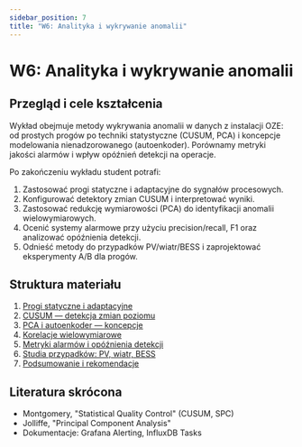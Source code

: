 ```yaml
---
sidebar_position: 7
title: "W6: Analityka i wykrywanie anomalii"
---
```


# W6: Analityka i wykrywanie anomalii

## Przegląd i cele kształcenia

Wykład obejmuje metody wykrywania anomalii w danych z instalacji OZE: od prostych progów po techniki statystyczne (CUSUM, PCA) i koncepcje modelowania nienadzorowanego (autoenkoder). Porównamy metryki jakości alarmów i wpływ opóźnień detekcji na operacje.

Po zakończeniu wykładu student potrafi:

1. Zastosować progi statyczne i adaptacyjne do sygnałów procesowych.
2. Konfigurować detektory zmian CUSUM i interpretować wyniki.
3. Zastosować redukcję wymiarowości (PCA) do identyfikacji anomalii wielowymiarowych.
4. Ocenić systemy alarmowe przy użyciu precision/recall, F1 oraz analizować opóźnienia detekcji.
5. Odnieść metody do przypadków PV/wiatr/BESS i zaprojektować eksperymenty A/B dla progów.

## Struktura materiału

1. [Progi statyczne i adaptacyjne](./01-progi)
2. [CUSUM — detekcja zmian poziomu](./02-cusum)
3. [PCA i autoenkoder — koncepcje](./03-pca-autoencoder)
4. [Korelacje wielowymiarowe](./04-korelacje)
5. [Metryki alarmów i opóźnienia detekcji](./05-metryki-opoznienia)
6. [Studia przypadków: PV, wiatr, BESS](./06-case-studies)
7. [Podsumowanie i rekomendacje](./07-podsumowanie)

## Literatura skrócona

- Montgomery, "Statistical Quality Control" (CUSUM, SPC)
- Jolliffe, "Principal Component Analysis"
- Dokumentacje: Grafana Alerting, InfluxDB Tasks


